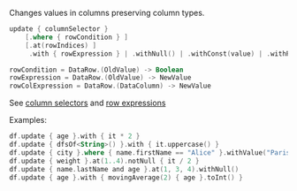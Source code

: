 [//]: # (title: update)

<!---IMPORT org.jetbrains.kotlinx.dataframe.samples.api.Modify-->

Changes values in columns preserving column types.

```kotlin
update { columnSelector }
    [.where { rowCondition } ]
    [.at(rowIndices) ] 
     .with { rowExpression } | .withNull() | .withConst(value) | .withRowCol { rowColExpression }

rowCondition = DataRow.(OldValue) -> Boolean
rowExpression = DataRow.(OldValue) -> NewValue
rowColExpression = DataRow.(DataColumn) -> NewValue
```

See [column selectors](ColumnSelectors.md) and [row expressions](DataRow.md#row-expressions)

Examples:

<!---FUN update-->

```kotlin
df.update { age }.with { it * 2 }
df.update { dfsOf<String>() }.with { it.uppercase() }
df.update { city }.where { name.firstName == "Alice" }.withValue("Paris")
df.update { weight }.at(1..4).notNull { it / 2 }
df.update { name.lastName and age }.at(1, 3, 4).withNull()
df.update { age }.with { movingAverage(2) { age }.toInt() }
```

<!---END-->
